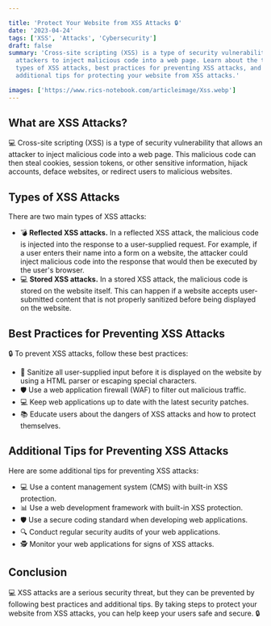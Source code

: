 ```yaml
---

title: 'Protect Your Website from XSS Attacks 🔒'
date: '2023-04-24'
tags: ['XSS', 'Attacks', 'Cybersecurity']
draft: false
summary: 'Cross-site scripting (XSS) is a type of security vulnerability that allows
  attackers to inject malicious code into a web page. Learn about the two main
  types of XSS attacks, best practices for preventing XSS attacks, and
  additional tips for protecting your website from XSS attacks.'

images: ['https://www.rics-notebook.com/articleimage/Xss.webp']
---
```


## What are XSS Attacks?

💻 Cross-site scripting (XSS) is a type of security vulnerability that allows an
attacker to inject malicious code into a web page. This malicious code can then
steal cookies, session tokens, or other sensitive information, hijack accounts,
deface websites, or redirect users to malicious websites.

## Types of XSS Attacks

There are two main types of XSS attacks:

- 💣 **Reflected XSS attacks.** In a reflected XSS attack, the malicious code is
  injected into the response to a user-supplied request. For example, if a user
  enters their name into a form on a website, the attacker could inject
  malicious code into the response that would then be executed by the user's
  browser.
- 💻 **Stored XSS attacks.** In a stored XSS attack, the malicious code is
  stored on the website itself. This can happen if a website accepts
  user-submitted content that is not properly sanitized before being displayed
  on the website.

## Best Practices for Preventing XSS Attacks

🔒 To prevent XSS attacks, follow these best practices:

- 🧼 Sanitize all user-supplied input before it is displayed on the website by
  using a HTML parser or escaping special characters.
- 🛡️ Use a web application firewall (WAF) to filter out malicious traffic.
- 💻 Keep web applications up to date with the latest security patches.
- 📚 Educate users about the dangers of XSS attacks and how to protect
  themselves.

## Additional Tips for Preventing XSS Attacks

Here are some additional tips for preventing XSS attacks:

- 💻 Use a content management system (CMS) with built-in XSS protection.
- 📊 Use a web development framework with built-in XSS protection.
- 🛡️ Use a secure coding standard when developing web applications.
- 🔍 Conduct regular security audits of your web applications.
- 🕵️ Monitor your web applications for signs of XSS attacks.

## Conclusion

💻 XSS attacks are a serious security threat, but they can be prevented by
following best practices and additional tips. By taking steps to protect your
website from XSS attacks, you can help keep your users safe and secure. 🔒

